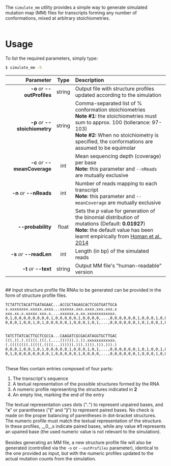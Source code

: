 The ``simulate_mm`` utility provides a simple way to generate simulated mutation map (MM) files for transcripts forming any number of conformations, mixed at arbitrary stoichiometries.<br/><br/>

# Usage
To list the required parameters, simply type:

```bash
$ simulate_mm -h
```

Parameter         | Type | Description
----------------: | :--: |:------------
__-o__ *or* __--outProfiles__ | string | Output file with structure profiles updated according to the simulation
__-p__ *or* __--stoichiometry__ | string | Comma-separated list of % conformation stoichiometries<br/>__Note #1:__ the stoichiometries must sum to approx. 100 (tollerance: 97-103)<br/>__Note #2:__ When no stoichiometry is specified, the conformations are assumed to be equimolar
__-c__ *or* __--meanCoverage__ | int | Mean sequencing depth (coverage) per base<br/>__Note:__ this parameter and ``--nReads`` are mutually exclusive
__-n__ *or* __--nReads__ | int | Number of reads mapping to each transcript<br/>__Note:__ this parameter and ``--meanCoverage`` are mutually exclusive
__--probability__ | float | Sets the *p* value for generation of the binomial distribution of mutations (Default: __0.01927__)<br/>__Note:__ the default value has been learnt empirically from [Homan et al., 2014](https://pubmed.ncbi.nlm.nih.gov/25205807/)
__-s__ *or* __--readLen__ | int | Length (in bp) of the simulated reads
__-t__ *or* __--text__ | string | Output MM file's "human-readable" version

<br/>
## Input structure profile file
RNAs to be generated can be provided in the form of structure profile files.<br/>

```text
TCTATTCTACATTGATAGAAC...ACCGCTAGAGCACTCGGTGATTGCA
x.xxxxxxxx.xxxxx.xxxx...xxxxxx.xxx.xxxx.xxx.xxx.x
xxx.xx.x.xxxxx.xxx.x....xxxxxx.x.xx.xxxxxxxxxxxx.
0,1,0,0,0,0,0,0,0,0,1,0,0,0,0,0,1,0,0,0,0,...,0,0,0,0,0,0,1,0,0,0,1,0,0,0,0,1,0,0,0,1,0,0,0,1,0
0,0,0,1,0,0,1,0,1,0,0,0,0,0,1,0,0,0,1,0,1,...,0,0,0,0,0,0,1,0,1,0,0,1,0,0,0,0,0,0,0,0,0,0,0,0,1


TATCTTATCACTTGCTCGCCA...CAAGATCGCGACATAGGTGCTTGAC
(((.)).).(((((.(((.(....)))))).).)).xxxxxxxxxxxx.
(.((((((((.(((((.((((...)))))).))).)))).))).))).)
0,0,0,1,0,0,1,0,1,0,0,0,0,0,1,0,0,0,1,0,1,...,0,0,0,0,0,0,1,0,1,0,0,1,0,0,0,0,0,0,0,0,0,0,0,0,1
0,1,0,0,0,0,0,0,0,0,1,0,0,0,0,0,1,0,0,0,0,...,0,0,0,0,0,0,1,0,0,0,1,0,0,0,0,1,0,0,0,1,0,0,0,1,0

```
<br/>
These files contain entries composed of four parts:

1. The transcript's sequence
2. A textual representation of the possible structures formed by the RNA
3. A numeric profile representing the structures indicated in __2__
4. An empty line, marking the end of the entry

The textual representation uses dots ("__.__") to represent unpaired bases, and "__x__" or parantheses ("__(__" and "__)__") to represent paired bases. No check is made on the proper balancing of parentheses in dot-bracket structures.<br/>The numeric profile must match the textual representation of the structure. In these profiles, __0__s indicate paired bases, while any value __&ge;1__ represents an upaired base (the used numeric value is not relevant to the simulation).<br/><br/>
Besides generating an MM file, a new structure profile file will also be generated (controlled via the ``-o`` or ``--outProfiles`` parameter), identical to the one provided as input, but with the numeric profiles updated to the actual mutation counts from the simulation.